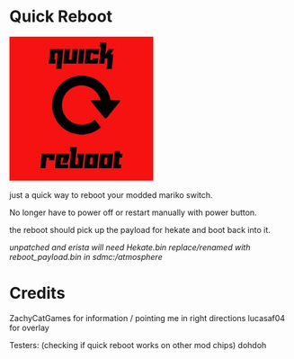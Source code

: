 # Quick Reboot
![Icon](https://github.com/eradicatinglove/Quick-Reboot/blob/main/icon.jpg)


just a quick way to reboot your modded mariko switch.

No longer have to power off or restart manually with power button. 

the reboot should pick up the payload for hekate and boot back into it. 

*unpatched and erista will need Hekate.bin replace/renamed with reboot_payload.bin in sdmc:/atmosphere*

# Credits

ZachyCatGames for information / pointing me in right directions
lucasaf04 for overlay

Testers: (checking if quick reboot works on other mod chips)
dohdoh
